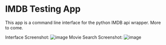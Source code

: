 IMDB Testing App
==================
This app is a command line interface for the python IMDB api wrapper. More to come.

Interface Screenshot:
![image](https://user-images.githubusercontent.com/89611970/185688451-fc80bccf-8765-4ea2-b742-2e116d39fdba.JPG)
Movie Search Screenshot:
![image](https://user-images.githubusercontent.com/89611970/185710164-d8718b67-62eb-4ad7-ba55-e8dcfddfc04a.png)
